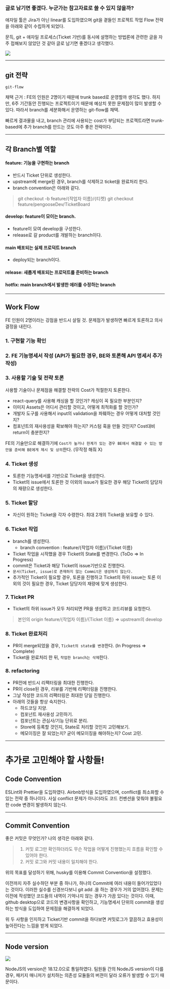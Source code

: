 ### 글로 남기면 좋겠다. 누군가는 참고자료로 쓸 수 있지 않을까?

애자일 툴은 Jira가 아닌 linear를 도입하였으며 git을 곁들인 프로젝트 작업 Flow 전략을 아래와 같이 수립하게 되었다.

문득, git + 애자일 프로세스(Ticket 기반)를 동시에 설명하는 방법론에 관련한 글을 자주 접해보지 않았던 것 같아 글로 남기면 좋겠다고 생각했다.

![](https://velog.velcdn.com/images/pengoose_dev/post/fe817c2c-0add-4e0a-901d-df171e1a91fb/image.gif)

---

## git 전략

`git-flow`

채택 근거 : FE의 인원은 2명이기 때문에 trunk based로 운영할까 생각도 했다. 하지만, 6주 기간동안 진행되는 프로젝트이기 때문에 예상치 못한 문제점이 많이 발생할 수 있다. 따라서 branch를 세분화해서 운영하는 git-flow를 채택.

빠르게 결과물을 내고, branch 관리에 사용되는 cost가 부담되는 프로젝트라면 trunk-based에 추가 branch를 만드는 것도 아주 좋은 전략이다.

---

## 각 Branch별 역할

#### feature: 기능을 구현하는 branch

- 반드시 Ticket 단위로 생성한다.
- upstream에 merge된 경우, branch를 삭제하고 ticket을 완료처리 한다.
- branch convention은 아래와 같다.

> git checkout -b feature/{작업자 이름}/{티켓}
> git checkout feature/pengooseDev/TicketBoard

#### develop: feature이 모이는 branch.

- feature이 모여 develop을 구성한다.
- release로 갈 product를 개발하는 branch이다.

#### main 배포되는 실제 프로덕트 branch

- deploy되는 branch이다.

#### release: 새롭게 배포되는 프로덕트를 준비하는 branch

#### hotfix: main branch에서 발생한 에러를 수정하는 branch

---

## Work Flow

FE 인원이 2명이라는 강점을 반드시 살릴 것.
문제점가 발생하면 빠르게 토론하고 의사결정을 내린다.

### 1. 구현할 기능 확인

### 2. FE 기능명세서 작성 (API가 필요한 경우, BE와 토론해 API 명세서 추가 작성)

### 3. 사용할 기술 및 전략 토론

사용할 기술이나 문제점을 해결할 전략의 Cost가 적절한지 토론한다.

- react-query를 사용해 캐싱을 할 것인가? 캐싱이 꼭 필요한 부분인지?
- 이미지 Assets은 어디서 관리할 것이고, 어떻게 최적화를 할 것인가?
- 개발자 도구를 사용해서 input의 validation을 파훼하는 경우 어떻게 대처할 것인지?
- 컴포넌트의 재사용성을 확보해야 하는지? 커스텀 훅을 만들 것인지? Cost대비 return이 충분한지?

FE의 기술만으로 해결하기에 `Cost가 높거나 한계가 있는 경우 BE에서 해결할 수 있는 방안을 준비해 BE에게 제시 및 상의`한다. (무작정 해줘 X)

### 4. Ticket 생성

- 토론한 기능명세서를 기반으로 Ticket을 생성한다.
- Ticket의 issue에서 토론한 것 이외의 issue가 필요한 경우 해당 Ticket의 담당자의 재량으로 생성한다.

### 5. Ticket 할당

- 자신이 원하는 Ticket을 각자 수령한다. 최대 2개의 Ticket을 보유할 수 있다.

### 6. Ticket 작업

- branch를 생성한다.
  - branch convention : feature/{작업자 이름}/{Ticket 이름}
- Ticket 작업을 시작했을 경우 Ticket의 State를 변경한다. (ToDo ⇒ In Progress)
- commit은 Ticket과 해당 Ticket의 issue기반으로 진행한다.
- `문서(Ticket, issue)로 존재하지 않는 Commit은 생성하지 않는다.`
- 추가적인 Ticket이 필요할 경우, 토론을 진행하고 Ticket의 하위 issue는 토론 이외의 것이 필요한 경우, Ticket 담당자의 재량에 맞게 생성한다.

### 7. Ticket PR

- Ticket의 하위 issue가 모두 처리되면 PR을 생성하고 코드리뷰를 요청한다.

> 본인의 origin feature/{작업자 이름}/{Ticket 이름} ⇒ upstream의 develop

### 8. Ticket 완료처리

- PR이 merge되었을 경우, `Ticket의 state를 변경`한다. (In Progress ⇒ Complete)
- Ticket을 완료처리 한 뒤, `작업한 branch는 삭제`한다.

### 8. refactoring

- PR전에 반드시 리팩터링을 최대한 진행한다.
- PR이 close된 경우, 리뷰를 기반해 리팩터링을 진행한다.
- 그날 작성한 코드의 리팩터링은 최대한 당일 진행한다.
- 아래의 것들을 항상 숙지한다.
  - 하드코딩 지양.
  - 컴포넌트 재사용성 고민하기.
  - 컴포넌트는 관심사/기능 단위로 분리.
  - Store에 등록할 것인지, State로 처리할 것인지 고민해보기.
  - 메모이징은 잘 되었는지? 굳이 메모이징을 해야하는지? Cost 고민.

---

# 추가로 고민해야 할 사항들!

## Code Convention

ESLint와 Prettier을 도입하였다.
Airbnb방식을 도입하였으며, conflict를 최소화할 수 있는 전략 중 하나이다.
사실 conflict 문제가 아니더라도 코드 컨벤션을 맞춰야 불필요한 code 변경이 발생하지 않는다.

---

## Commit Convention

좋은 커밋은 무엇인가? 나의 생각은 아래와 같다.

> 1. 커밋 로그만 확인하더라도 무슨 작업을 어떻게 진행했는지 흐름을 확인할 수 있어야 한다.
> 2. 커밋 로그와 커밋 내용이 일치해야 한다.

위의 목표를 달성하기 위해, husky를 이용해 Commit Convention을 설정했다.

이전까지 자주 실수하던 부분 중 하나가, 하나의 Commit에 여러 내용이 들어가있었다는 것이다.
이러한 실수를 신경쓰다보니 git add .을 하는 경우가 거의 없어졌다.
문제는 이전에 작성했던 코드들의 내역이 기억나지 않는 경우가 가끔 있다는 것이다.
이때, github desktop으로 코드의 변경사항을 확인하고, 기능명세서 단위의 commit을 생성하는 방식을 도입하여 문제점을 해결하게 되었다.

위 두 사항을 인지하고 Ticket기반 commit을 하다보면 커밋로그가 깔끔하고 효용성이 높아진다는 느낌을 받게 되었다.

---

## Node version

![](https://velog.velcdn.com/images/pengoose_dev/post/e322f751-5f2a-496f-8f7d-3dda752e8394/image.png)

NodeJS의 version은 18.12.0으로 통일하였다.
팀원들 간의 NodeJS version이 다를 경우, 패키지 매니저가 설치하는 의존성 모듈들의 버젼이 달라 오류가 발생할 수 있기 때문이다.
